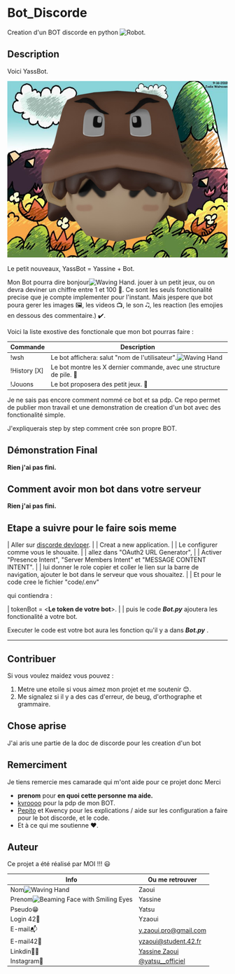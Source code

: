# Bot_Discorde

Creation d'un BOT discorde en python <img src="https://raw.githubusercontent.com/Tarikul-Islam-Anik/Animated-Fluent-Emojis/master/Emojis/Smilies/Robot.png" alt="Robot" width="25" height="25" />.

## Description

Voici YassBot.

![YassBot photo de profil](img/Yasbot_PDP.jpg)

Le petit nouveaux, YassBot = Yassine + Bot.

Mon Bot pourra dire bonjour<img src="https://raw.githubusercontent.com/Tarikul-Islam-Anik/Animated-Fluent-Emojis/master/Emojis/Hand%20gestures/Waving%20Hand.png" alt="Waving Hand" width="25" height="25" />.
jouer à un petit jeux, ou on devra deviner un chiffre entre 1 et 100 🎲.
Ce sont les seuls fonctionalité precise que je compte implementer pour l'instant.
Mais jespere que bot poura gerer les images 🖼️, les videos 📺, le son 🎝, les reaction (les emojies en dessous des commentaire.) ✔️.

Voici la liste exostive des fonctionale que mon bot pourras faire :

| Commande           | Description                                                          |
| ------------------ | -------------------------------------------------------------------- |
| !wsh             | Le bot affichera: salut "nom de l'utilisateur".<img src="https://raw.githubusercontent.com/Tarikul-Islam-Anik/Animated-Fluent-Emojis/master/Emojis/Hand%20gestures/Waving%20Hand.png" alt="Waving Hand" width="25" height="25" />                      |
| !History [X]       | Le bot montre les X dernier commande, avec une structure de pile. 📅   |
| !Jouons            | Le bot proposera des petit jeux. 🎴                                      |

Je ne sais pas encore comment nommé ce bot et sa pdp.
Ce repo permet de publier mon travail et une demonstration de creation d'un bot avec des fonctionalité simple.

J'expliquerais step by step comment crée son propre BOT.

## Démonstration Final

**Rien j'ai pas fini.**

## Comment avoir mon bot dans votre serveur

**Rien j'ai pas fini.**

## Etape a suivre pour le faire sois meme

| Aller sur [discorde devloper](https://discord.com/developers/applications).
|
| Creat a new application.
|
| Le configurer comme vous le shouaite.
|
| allez dans "OAuth2 URL Generator",
|
| Activer "Presence Intent", "Server Members Intent" et "MESSAGE CONTENT INTENT".
|
| lui donner le role copier et coller le lien sur la barre de navigation, ajouter le bot dans le serveur que vous shouaitez.
|
| Et pour le code cree le fichier "code/.env"

qui contiendra :

| tokenBot = <**Le token de votre bot**>.
|
| puis le code ***Bot.py*** ajoutera les fonctionalité a votre bot.

Executer le code est votre bot aura les fonction qu'il y a dans ***Bot.py*** .

---

## Contribuer

Si vous voulez maidez vous pouvez :

1. Metre une etoile si vous aimez mon projet et me soutenir 😊.
2. Me signalez si il y a des cas d'erreur, de beug, d'orthographe et grammaire.

## Chose aprise

J'ai aris une partie de la doc de discorde pour les creation d'un bot

## Remerciment

Je tiens remercie mes camarade qui m'ont aide pour ce projet donc Merci

- **prenom** pour **en quoi cette personne ma aide.**
- [kvroooo](https://github.com/kvroooo) pour la pdp de mon BOT.
- [Pepito](https://github.com/PepitoMercurio) et Kwency pour les explications / aide sur les configuration a faire pour le bot discorde,
et le code.
- Et à ce qui me soutienne :heart:.

## Auteur

Ce projet a été réalisé par MOI !!! :smiley:

| Info          | Ou me retrouver                                                      |
| ------------- | -------------------------------------------------------------------- |
| Nom<img src="https://raw.githubusercontent.com/Tarikul-Islam-Anik/Animated-Fluent-Emojis/master/Emojis/Hand%20gestures/Waving%20Hand.png" alt="Waving Hand" width="25" height="25" />         | Zaoui                                                                |
| Prenom<img src="https://raw.githubusercontent.com/Tarikul-Islam-Anik/Animated-Fluent-Emojis/master/Emojis/Smilies/Beaming%20Face%20with%20Smiling%20Eyes.png" alt="Beaming Face with Smiling Eyes" width="25" height="25" />      | Yassine                                                              |
| Pseudo😁      | Yatsu                                                                |
| Login 42🏫    | Yzaoui                                                               |
| E-mail📬      | y.zaoui.pro@gmail.com                                                |
| E-mail42📩    | yzaoui@student.42.fr                                                 |
| Linkdin👨‍💻     | [Yassine Zaoui](https://www.linkedin.com/in/yassine-zaoui-23b005229/)|
| Instagram📸   | [@yatsu__officiel](https://www.instagram.com/yatsu__officiel/)       |
